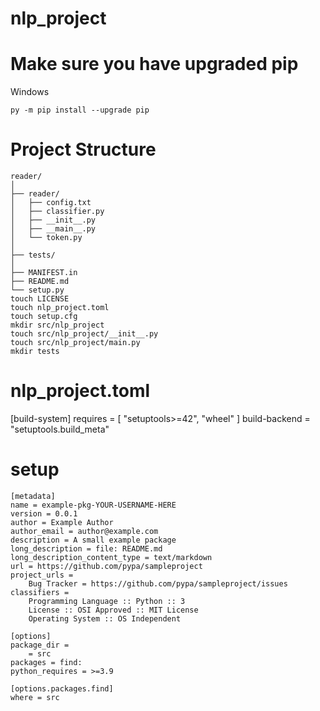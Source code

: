 # nlp_project
# Make sure you have upgraded pip
Windows
```
py -m pip install --upgrade pip 
```

# Project Structure
```
reader/
│
├── reader/
│   ├── config.txt
│   ├── classifier.py
│   ├── __init__.py
│   ├── __main__.py
│   └── token.py
│
├── tests/
│
├── MANIFEST.in
├── README.md
└── setup.py
touch LICENSE
touch nlp_project.toml
touch setup.cfg
mkdir src/nlp_project
touch src/nlp_project/__init__.py
touch src/nlp_project/main.py
mkdir tests
```

# nlp_project.toml
[build-system]
requires = [
    "setuptools>=42",
    "wheel"
]
build-backend = "setuptools.build_meta"

# setup
```
[metadata]
name = example-pkg-YOUR-USERNAME-HERE
version = 0.0.1
author = Example Author
author_email = author@example.com
description = A small example package
long_description = file: README.md
long_description_content_type = text/markdown
url = https://github.com/pypa/sampleproject
project_urls =
    Bug Tracker = https://github.com/pypa/sampleproject/issues
classifiers =
    Programming Language :: Python :: 3
    License :: OSI Approved :: MIT License
    Operating System :: OS Independent

[options]
package_dir =
    = src
packages = find:
python_requires = >=3.9

[options.packages.find]
where = src
```

